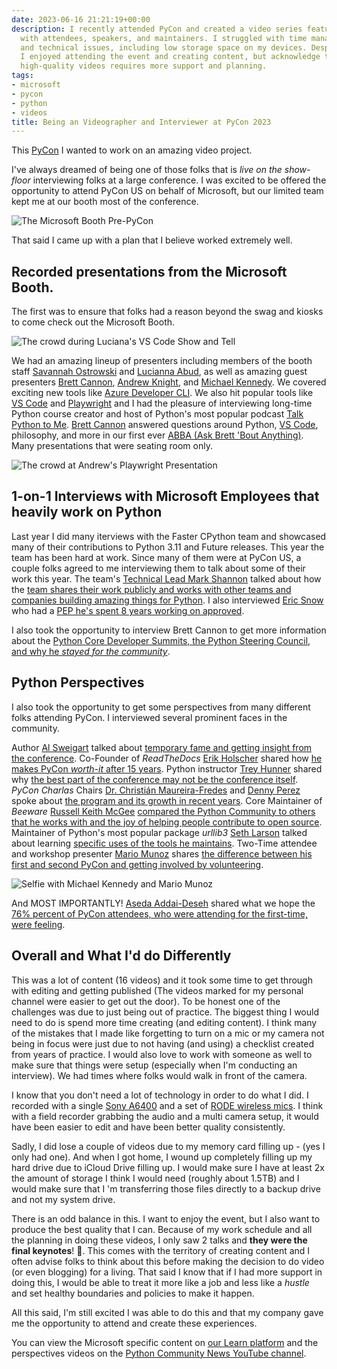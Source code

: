 ```yaml
---
date: 2023-06-16 21:21:19+00:00
description: I recently attended PyCon and created a video series featuring interviews
  with attendees, speakers, and maintainers. I struggled with time management, editing,
  and technical issues, including low storage space on my devices. Despite these challenges,
  I enjoyed attending the event and creating content, but acknowledge that producing
  high-quality videos requires more support and planning.
tags:
- microsoft
- pycon
- python
- videos
title: Being an Videographer and Interviewer at PyCon 2023
---
```


This [PyCon](https://us.pycon.org/2023/) I wanted to work on an amazing video project.

I've always dreamed of being one of those folks that is _live on the show-floor_ interviewing folks at a large conference. I was excited to be offered the opportunity to attend PyCon US on behalf of Microsoft, but our limited team kept me at our booth most of the conference. 

![The Microsoft Booth Pre-PyCon](https://kjaymiller.azureedge.net/media/microsoft-booth-pre-pycon-2023.jpeg)

That said I came up with a plan that I believe worked extremely well.

## Recorded presentations from the Microsoft Booth.

The first was to ensure that folks had a reason beyond the swag and kiosks to come check out the Microsoft Booth. 

![The crowd during Luciana's VS Code Show and Tell](https://kjaymiller.azureedge.net/media/crowd-at-lucianas-preso-pycon-2023.jpeg)

We had an amazing lineup of presenters including members of the booth staff [Savannah Ostrowski](https://savannahostrowski.com/) and [Lucianna Abud](https://twitter.com/luumelo14), as well as amazing guest presenters [Brett Cannon](https://snarky.ca/), [Andrew Knight](https://automationpanda.com), and [Michael Kennedy](https://talkpython.com). We covered exciting new tools like [Azure Developer CLI](https://aka.ms/azd). We also hit popular tools like [VS Code](https://learn.microsoft.com/en-us/events/microsoft-at-pycon-us-2023/a-python-vs-code-show-and-tell-live-from-pycon-2023/) and [Playwright](https://learn.microsoft.com/en-us/events/microsoft-at-pycon-us-2023/playwright-and-python-feat-andrew-knight-automationpanda-live-at-pycon-us/) and I had the pleasure of interviewing long-time Python course creator and host of Python's most popular podcast [Talk Python to Me](https://talkpython.fm/episodes/show/413/live-from-pycon-2023). [Brett Cannon](https://twitter.com/brettsky) answered questions around Python, [VS Code](https://code.visualstudio.com/?utm_source=kjaymiller.com), philosophy, and more in our first ever [ABBA (Ask Brett 'Bout Anything)](https://learn.microsoft.com/en-us/events/microsoft-at-pycon-us-2023/20-years-of-core-development-with-brett-cannon-ama/). Many presentations that were seating room only.

![The crowd at Andrew's Playwright Presentation](https://kjaymiller.azureedge.net/media/andrew-knight-crowd-playwright-pycon-2023.jpeg)

## 1-on-1 Interviews with Microsoft Employees that heavily work on Python

Last year I did many iterviews with the Faster CPython team and showcased many of their contributions to Python 3.11 and Future releases. This year the team has been hard at work. Since many of them were at PyCon US, a couple folks agreed to me interviewing them to talk about some of their work this year. The team's [Technical Lead Mark Shannon](https://github.com/markshannon) talked about how the [team shares their work publicly and works with other teams and companies building amazing things for Python](https://github.com/markshannon). I also interviewed [Eric Snow](https://twitter.com/ericsnowcrntly) who had a [PEP he's spent 8 years working on approved](https://learn.microsoft.com/en-us/events/microsoft-at-pycon-us-2023/subinterpreters-and-getting-a-pep-accepted-with-eric-snow/).

I also took the opportunity to interview Brett Cannon to get more information about the [Python Core Developer Summits, the Python Steering Council, and why he _stayed for the community_](https://learn.microsoft.com/en-us/events/microsoft-at-pycon-us-2023/staying-for-pythons-community-an-interview-with-brett-cannon-pycon-2023/).

## Python Perspectives

I also took the opportunity to get some perspectives from many different folks attending PyCon. I interviewed several prominent faces in the community. 

Author [Al Sweigart](https://alsweigart.com/) talked about [temporary fame and getting insight from the conference](https://www.youtube.com/watch?v=LBI7T3PpbHA). Co-Founder of _ReadTheDocs_ [Erik Holscher](https://www.ericholscher.com/) shared how [he makes PyCon _worth-it_ after 15 years](https://www.youtube.com/watch?v=KGAL1h9m-Es). Python instructor [Trey Hunner](https://treyhunner.com/) shared why [the best part of the conference may not be the conference itself](https://www.youtube.com/watch?v=HzuXmzhFJ6Y
). _PyCon Charlas_ Chairs [Dr. Christián Maureira-Fredes](https://maureira.xyz/) and [Denny Perez](https://maureira.xyz/) spoke about [the program and its growth in recent years](https://www.youtube.com/watch?v=PiRvyjwKwmY). Core Maintainer of _Beeware_ [Russell Keith McGee](https://cecinestpasun.com/) [compared the Python Community to others that he works with and the joy of helping people contribute to open source](https://www.youtube.com/watch?v=C3TgQHBEo0Q). Maintainer of Python's most popular package _urllib3_ [Seth Larson](https://sethmlarson.dev/) talked about learning [specific uses of the tools he maintains](https://www.youtube.com/watch?v=_b1rS2dJpiw). Two-Time attendee and workshop presenter [Mario Munoz](https://pythonbynight.com) shares [the difference between his first and second PyCon and getting involved by volunteering](https://www.youtube.com/watch?v=qmD9b0tKT84).

![Selfie with Michael Kennedy and Mario Munoz](https://kjaymiller.azureedge.net/media/michael-and-mario-at-lunch-selfie-pycon-2023.jpeg) 

And MOST IMPORTANTLY! [Aseda Addai-Deseh](https://twitter.com/AsedaAD) shared what we hope the [76% percent of PyCon attendees, who were attending for the first-time, were feeling](https://www.youtube.com/watch?v=89_JZUGoZJ8).

## Overall and What I'd do Differently

This was a lot of content (16 videos) and it took some time to get through with editing and getting published (The videos marked for my personal channel were easier to get out the door). To be honest one of the challenges was due to just being out of practice. The biggest thing I would need to do is spend more time creating (and editing content). I think many of the mistakes that I made like forgetting to turn on a mic or my camera not being in focus were just due to not having (and using) a checklist created from years of practice. I would also love to work with someone as well to make sure that things were setup (especially when I'm conducting an interview). We had times where folks would walk in front of the camera. 

I know that you don't need a lot of technology in order to do what I did. I recorded with a single [Sony A6400](https://amzn.to/3PzGATh) and a set of [RODE wireless mics](https://amzn.to/3qIk0x3). I think with a field recorder grabbing the audio and a multi camera setup, it would have been easier to edit and have been better quality consistently.

Sadly, I did lose a couple of videos due to my memory card filling up - (yes I only had one). And when I got home, I wound up completely filling up my hard drive due to iCloud Drive filling up. I would make sure I have at least 2x the amount of storage I think I would need (roughly about 1.5TB) and I would make sure that I 'm transferring those files directly to a backup drive and not my system drive.

There is an odd balance in this. I want to enjoy the event, but I also want to produce the best quality that I can. Because of my work schedule and all the planning in doing these videos, I only saw 2 talks and **they were the final keynotes**! 😬. This comes with the territory of creating content and I often advise folks to think about this before making the decision to do video (or even blogging) for a living. That said I know that if I had more support in doing this, I would be able to treat it more like a job and less like a _hustle_ and set healthy boundaries and policies to make it happen.

All this said, I'm still excited I was able to do this and that my company gave me the opportunity to attend and create these experiences. 

You can view the Microsoft specific content on [our Learn platform](https://learn.microsoft.com/en-us/events/microsoft-at-pycon-us-2023/) and the perspectives videos on the [Python Community News YouTube channel](https://youtube.com/@pycommunitynews).